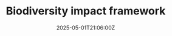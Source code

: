 ---
title: Biodiversity impact framework
linkTitle: Biodiversity impact framework
date: '2025-05-01T21:06:00Z'
weight: 1
description: A framework to assess and mitigate biodiversity impacts from operations
  includes baseline assessments, impact identification, qualitative and quantitative
  assessment methodologies, mitigation strategies, monitoring, and stakeholder engagement,
  ensuring alignment with sustainability goals. Annual reviews will enhance biodiversity
  protection practices.
draft: false
ref: biodiversity-impact-framework
---